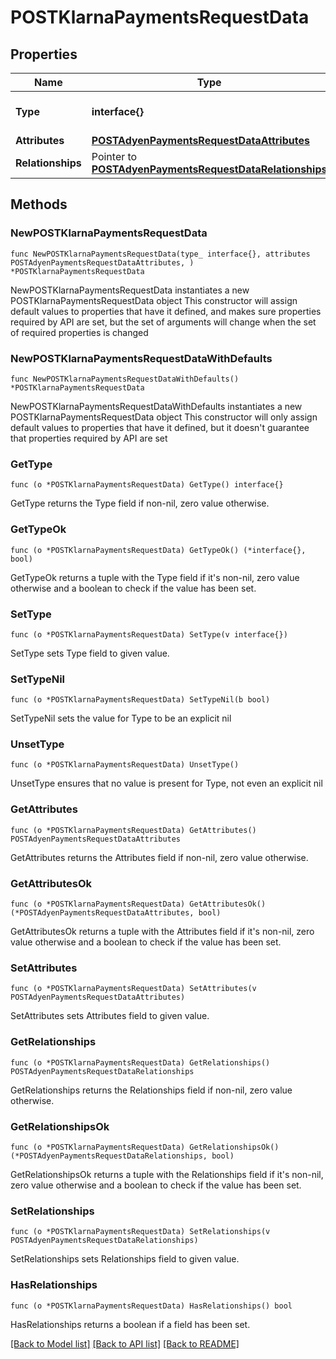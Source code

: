 # POSTKlarnaPaymentsRequestData

## Properties

Name | Type | Description | Notes
------------ | ------------- | ------------- | -------------
**Type** | **interface{}** | The resource&#39;s type | 
**Attributes** | [**POSTAdyenPaymentsRequestDataAttributes**](POSTAdyenPaymentsRequestDataAttributes.md) |  | 
**Relationships** | Pointer to [**POSTAdyenPaymentsRequestDataRelationships**](POSTAdyenPaymentsRequestDataRelationships.md) |  | [optional] 

## Methods

### NewPOSTKlarnaPaymentsRequestData

`func NewPOSTKlarnaPaymentsRequestData(type_ interface{}, attributes POSTAdyenPaymentsRequestDataAttributes, ) *POSTKlarnaPaymentsRequestData`

NewPOSTKlarnaPaymentsRequestData instantiates a new POSTKlarnaPaymentsRequestData object
This constructor will assign default values to properties that have it defined,
and makes sure properties required by API are set, but the set of arguments
will change when the set of required properties is changed

### NewPOSTKlarnaPaymentsRequestDataWithDefaults

`func NewPOSTKlarnaPaymentsRequestDataWithDefaults() *POSTKlarnaPaymentsRequestData`

NewPOSTKlarnaPaymentsRequestDataWithDefaults instantiates a new POSTKlarnaPaymentsRequestData object
This constructor will only assign default values to properties that have it defined,
but it doesn't guarantee that properties required by API are set

### GetType

`func (o *POSTKlarnaPaymentsRequestData) GetType() interface{}`

GetType returns the Type field if non-nil, zero value otherwise.

### GetTypeOk

`func (o *POSTKlarnaPaymentsRequestData) GetTypeOk() (*interface{}, bool)`

GetTypeOk returns a tuple with the Type field if it's non-nil, zero value otherwise
and a boolean to check if the value has been set.

### SetType

`func (o *POSTKlarnaPaymentsRequestData) SetType(v interface{})`

SetType sets Type field to given value.


### SetTypeNil

`func (o *POSTKlarnaPaymentsRequestData) SetTypeNil(b bool)`

 SetTypeNil sets the value for Type to be an explicit nil

### UnsetType
`func (o *POSTKlarnaPaymentsRequestData) UnsetType()`

UnsetType ensures that no value is present for Type, not even an explicit nil
### GetAttributes

`func (o *POSTKlarnaPaymentsRequestData) GetAttributes() POSTAdyenPaymentsRequestDataAttributes`

GetAttributes returns the Attributes field if non-nil, zero value otherwise.

### GetAttributesOk

`func (o *POSTKlarnaPaymentsRequestData) GetAttributesOk() (*POSTAdyenPaymentsRequestDataAttributes, bool)`

GetAttributesOk returns a tuple with the Attributes field if it's non-nil, zero value otherwise
and a boolean to check if the value has been set.

### SetAttributes

`func (o *POSTKlarnaPaymentsRequestData) SetAttributes(v POSTAdyenPaymentsRequestDataAttributes)`

SetAttributes sets Attributes field to given value.


### GetRelationships

`func (o *POSTKlarnaPaymentsRequestData) GetRelationships() POSTAdyenPaymentsRequestDataRelationships`

GetRelationships returns the Relationships field if non-nil, zero value otherwise.

### GetRelationshipsOk

`func (o *POSTKlarnaPaymentsRequestData) GetRelationshipsOk() (*POSTAdyenPaymentsRequestDataRelationships, bool)`

GetRelationshipsOk returns a tuple with the Relationships field if it's non-nil, zero value otherwise
and a boolean to check if the value has been set.

### SetRelationships

`func (o *POSTKlarnaPaymentsRequestData) SetRelationships(v POSTAdyenPaymentsRequestDataRelationships)`

SetRelationships sets Relationships field to given value.

### HasRelationships

`func (o *POSTKlarnaPaymentsRequestData) HasRelationships() bool`

HasRelationships returns a boolean if a field has been set.


[[Back to Model list]](../README.md#documentation-for-models) [[Back to API list]](../README.md#documentation-for-api-endpoints) [[Back to README]](../README.md)


